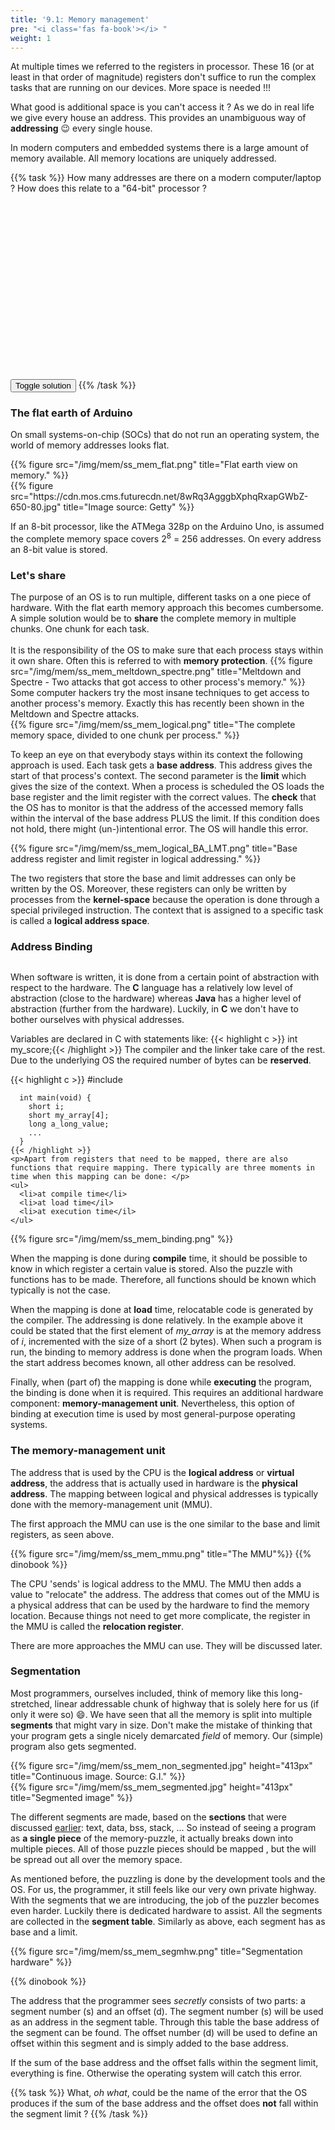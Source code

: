 ```yaml
---
title: '9.1: Memory management'
pre: "<i class='fas fa-book'></i> "
weight: 1
---
```


At multiple times we referred to the registers in processor. These 16 (or at least in that order of magnitude) registers don't suffice to run the complex tasks that are running on our devices. More space is needed !!!

What good is additional space is you can't access it ? As we do in real life we give every house an address. This provides an unambiguous way of **addressing** :wink: every single house.

In modern computers and embedded systems there is a large amount of memory available. All memory locations are uniquely addressed. 

{{% task %}}
How many addresses are there on a modern computer/laptop ? How does this relate to a "64-bit" processor ?
<br/>
<br/>
<div class="solution" id="div_q811" style="visibility: hidden">
  <b>Answer:</b><br/>
  <p>
    The processor of a modern computer is often referred to as a **64-bit** processor. While this number reflects the internal bus size, typically it also implies that the address bus is 64 bits wide.<br/>
    The number of available addresses hence is 2<sup>64</sup>. If we assume a binary order of magnitude, that comes down to 2<sup>24+10+10+10+10</sup> addresses, or 2<sup>24</sup> terabyte or **16 exabyte**.
  </p>
  <br/>
  <p>
    For the sake of correctness, this should be 16 exbibyte. Similarly, 1024 bits is officially a kibibyte, where we typically call this a kilobyte. More information on this can be found on [Wikipedia](https://en.wikipedia.org/wiki/Kibibyte).
  </p>
</div>

<input value="Toggle solution" type="button" style="margin: 0 auto;" onclick="toggleAnswer('q811', 1)"/>
{{% /task %}}

### The flat earth of Arduino

On small systems-on-chip (SOCs) that do not run an operating system, the world of memory addresses looks flat.

<div class="multicolumn">
  <div class="column">
    {{% figure src="/img/mem/ss_mem_flat.png" title="Flat earth view on memory." %}}
  </div>
  <div class="column">
    {{% figure src="https://cdn.mos.cms.futurecdn.net/8wRq3AgggbXphqRxapGWbZ-650-80.jpg" title="Image source: Getty" %}}
  </div>
</div>

If an 8-bit processor, like the ATMega 328p on the Arduino Uno, is assumed the complete memory space covers 2<sup>8</sup> = 256 addresses. On every address an 8-bit value is stored.

### Let's share

<div class="multicolumn">
  <div class="column">
    The purpose of an OS is to run multiple, different tasks on a one piece of hardware. With the flat earth memory approach this becomes cumbersome. A simple solution would be to <b>share</b> the complete memory in multiple chunks. One chunk for each task. 
    <br/>
    <br/>
    It is the responsibility of the OS to make sure that each process stays within it own share. Often this is referred to with <b>memory protection</b>.
    {{% figure src="/img/mem/ss_mem_meltdown_spectre.png" title="Meltdown and Spectre - Two attacks that got access to other process's memory." %}}
    <br/>
    Some computer hackers try the most insane techniques to get access to another process's memory. Exactly this has recently been shown in the Meltdown and Spectre attacks. 
  </div>
  <div class="column">
    {{% figure src="/img/mem/ss_mem_logical.png" title="The complete memory space, divided to one chunk per process." %}}
  </div>
</div>

To keep an eye on that everybody stays within its context the following approach is used. Each task gets a **base address**. This address gives the start of that process's context. The second parameter is the **limit** which gives the size of the context. When a process is scheduled the OS loads the base register and the limit register with the correct values. The **check** that the OS has to monitor is that the address of the accessed memory falls within the interval of the base address PLUS the limit. If this condition does not hold, there might (un-)intentional error. The OS will handle this error.

{{% figure src="/img/mem/ss_mem_logical_BA_LMT.png" title="Base address register and limit register in logical addressing." %}}


The two registers that store the base and limit addresses can only be written by the OS. Moreover, these registers can only be written by processes from the **kernel-space** because the operation is done through a special privileged instruction. The context that is assigned to a specific task is called a **logical address space**.


### Address Binding

<div class="multicolumn">
  <div class="column">
    <p>When software is written, it is done from a certain point of abstraction with respect to the hardware. The <b>C</b> language has a relatively low level of abstraction (close to the hardware) whereas <b>Java</b> has a higher level of abstraction (further from the hardware). Luckily, in <b>C</b> we don't have to bother ourselves with physical addresses.</p>
    <p>Variables are declared in C with statements like: {{< highlight c >}}      int my_score;{{< /highlight >}} The compiler and the linker take care of the rest. Due to the underlying OS the required number of bytes can be <b>reserved</b>.</p>
    {{< highlight c >}}
      #include <stdio.h>

      int main(void) {
        short i;
        short my_array[4];
        long a_long_value;
        ...
      }
    {{< /highlight >}}
    <p>Apart from registers that need to be mapped, there are also functions that require mapping. There typically are three moments in time when this mapping can be done: </p>
    <ul>
      <li>at compile time</li>
      <li>at load time</il>
      <li>at execution time</il>
    </ul>
  </div>
  <div class="column">
    {{% figure src="/img/mem/ss_mem_binding.png" %}}

  </div>
</div>

When the mapping is done during **compile** time, it should be possible to know in which register a certain value is stored. Also the puzzle with functions has to be made. Therefore, all functions should be known which typically is not the case.

When the mapping is done at **load** time, relocatable code is generated by the compiler. The addressing is done relatively. In the example above it could be stated that the first element of *my_array* is at the memory address of *i*, incremented with the size of a short (2 bytes). When such a program is run, the binding to memory address is done when the program loads. When the start address becomes known, all other address can be resolved.

Finally, when (part of) the mapping is done while **executing** the program, the binding is done when it is required. This requires an additional hardware component: **memory-management unit**. Nevertheless, this option of binding at execution time is used by most general-purpose operating systems.


### The memory-management unit

The address that is used by the CPU is the **logical address** or **virtual address**, the address that is actually used in hardware is the **physical address**. The mapping between logical and physical addresses is typically done with the memory-management unit (MMU). 

The first approach the MMU can use is the one similar to the base and limit registers, as seen above.

{{% figure src="/img/mem/ss_mem_mmu.png" title="The MMU"%}}
{{% dinobook %}}

The CPU 'sends' is logical address to the MMU. The MMU then adds a value to "relocate" the address. The address that comes out of the MMU is a physical address that can be used by the hardware to find the memory location. Because things not need to get more complicate, the register in the MMU is called the **relocation register**.

There are more approaches the MMU can use. They will be discussed later.

### Segmentation

Most programmers, ourselves included, think of memory like this long-stretched, linear addressable chunk of highway that is solely here for us (if only it were so) :smile:. We have seen that all the memory is split into multiple **segments** that might vary in size. Don't make the mistake of thinking that your program gets a single nicely demarcated *field* of memory. Our (simple) program also gets segmented.

<div class="multicolumn">
  <div>
    {{% figure src="/img/mem/ss_mem_non_segmented.jpg" height="413px" title="Continuous image. Source: G.I." %}}
  </div>

  <div>
    {{% figure src="/img/mem/ss_mem_segmented.jpg" height="413px" title="Segmented image" %}}
  </div>
</div>

The different segments are made, based on the **sections** that were discussed [earlier](http://localhost:1313/osc-course/ch8-stack/stackvsheap/#program-memory): text, data, bss, stack, ... So instead of seeing a program as **a single piece** of the memory-puzzle, it actually breaks down into multiple pieces. All of those puzzle pieces should be mapped , but the will be spread out all over the memory space.

As mentioned before, the puzzling is done by the development tools and the OS. For us, the programmer, it still feels like our very own private highway. With the segments that we are introducing, the job of the puzzler becomes even harder. Luckily there is dedicated hardware to assist. All the segments are collected in the **segment table**. Similarly as above, each segment has as base and a limit. 

{{% figure src="/img/mem/ss_mem_segmhw.png" title="Segmentation hardware" %}}

{{% dinobook %}}


The address that the programmer sees *secretly* consists of two parts: a segment number (s) and an offset (d). The segment number (s) will be used as an address in the segment table. Through this table the base address of the segment can be found. The offset number (d) will be used to define an offset within this segment and is simply added to the base address.

If the sum of the base address and the offset falls within the segment limit, everything is fine. Otherwise the operating system will catch this error.

{{% task %}}
What, *oh what*, could be the name of the error that the OS produces if the sum of the base address and the offset does **not** fall within the segment limit ?
{{% /task %}}

